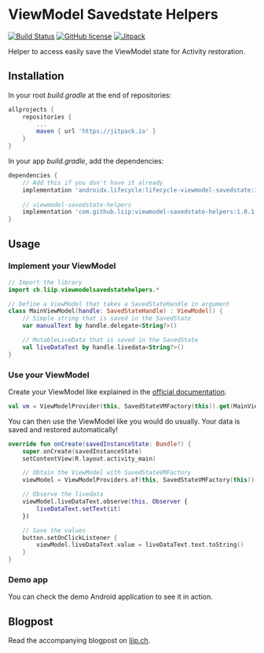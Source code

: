 # ViewModel Savedstate Helpers

[![Build Status](https://www.travis-ci.org/liip/viewmodel-savedstate-helpers.svg?branch=master)](https://www.travis-ci.org/liip/viewmodel-savedstate-helpers)
[![GitHub license](https://img.shields.io/github/license/liip/viewmodel-savedstate-helpers.svg)](https://github.com/liip/viewmodel-savedstate-helpers/blob/master/LICENSE)
[![Jitpack](https://jitpack.io/v/liip/viewmodel-savedstate-helpers.svg)](https://jitpack.io/#liip/viewmodel-savedstate-helpers)

Helper to access easily save the ViewModel state for Activity restoration.

## Installation

In your root *build.gradle* at the end of repositories:

```gradle
allprojects {
    repositories {
        ...
        maven { url 'https://jitpack.io' }
    }
}
```

In your app *build.gradle*, add the dependencies:

```gradle
dependencies {
    // Add this if you don't have it already
    implementation 'androidx.lifecycle:lifecycle-viewmodel-savedstate:1.0.1-alpha01'
    
    // viewmodel-savedstate-helpers
    implementation 'com.github.liip:viewmodel-savedstate-helpers:1.0.1-alpha01'
}
```

## Usage

### Implement your ViewModel

```kotlin
// Import the library
import ch.liip.viewmodelsavedstatehelpers.*

// Define a ViewModel that takes a SavedStateHandle in argument
class MainViewModel(handle: SavedStateHandle) : ViewModel() {
    // Simple string that is saved in the SavedState
    var manualText by handle.delegate<String?>()

    // MutableLiveData that is saved in the SavedState
    val liveDataText by handle.livedata<String?>()
}
```

### Use your ViewModel

Create your ViewModel like explained in the [official documentation](https://developer.android.com/topic/libraries/architecture/viewmodel-savedstate).

```kotlin
val vm = ViewModelProvider(this, SavedStateVMFactory(this)).get(MainViewModel::class.java)
```

You can then use the ViewModel like you would do usually. Your data is saved and restored automatically!

```kotlin
override fun onCreate(savedInstanceState: Bundle?) {
    super.onCreate(savedInstanceState)
    setContentView(R.layout.activity_main)

    // Obtain the ViewModel with SavedStateVMFactory
    viewModel = ViewModelProviders.of(this, SavedStateVMFactory(this)).get(MainViewModel::class.java)

    // Observe the livedata
    viewModel.liveDataText.observe(this, Observer {
        liveDataText.setText(it)
    })

    // Save the values
    button.setOnClickListener {
        viewModel.liveDataText.value = liveDataText.text.toString()
    }
}
```

### Demo app

You can check the demo Android application to see it in action.

## Blogpost

Read the accompanying blogpost on [liip.ch](https://www.liip.ch/en/blog/easily-save-android-viewmodel-state).
